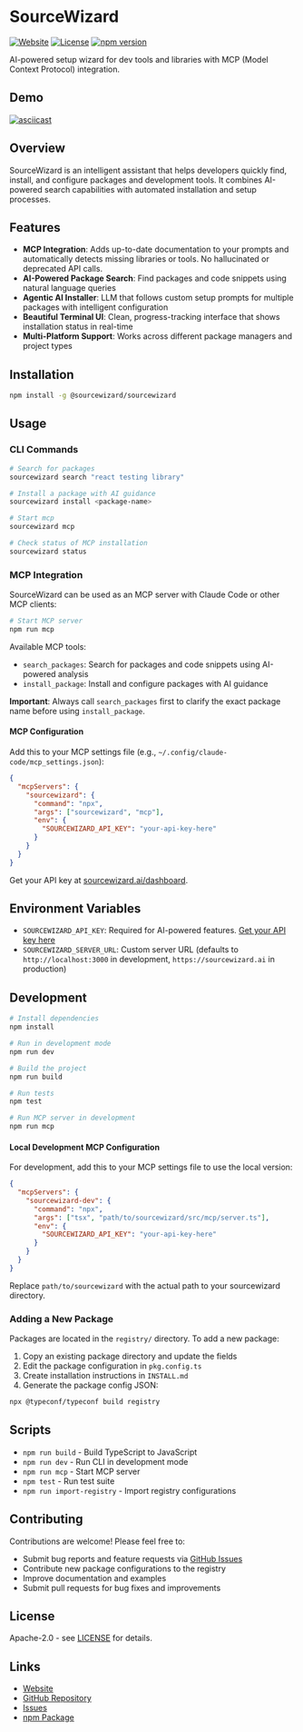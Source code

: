 # SourceWizard

[![Website](https://img.shields.io/badge/Website-sourcewizard.ai-blue)](https://sourcewizard.ai)
[![License](https://img.shields.io/badge/License-Apache%202.0-green.svg)](LICENSE)
[![npm version](https://img.shields.io/npm/v/@sourcewizard/sourcewizard)](https://www.npmjs.com/package/@sourcewizard/sourcewizard)

AI-powered setup wizard for dev tools and libraries with MCP (Model Context Protocol) integration.

## Demo

[![asciicast](https://asciinema.org/a/PxMHEwWtK6oUbvHYjjyVymfvr.svg)](https://asciinema.org/a/PxMHEwWtK6oUbvHYjjyVymfvr)

## Overview

SourceWizard is an intelligent assistant that helps developers quickly find, install, and configure packages and development tools. It combines AI-powered search capabilities with automated installation and setup processes.

## Features

- **MCP Integration**: Adds up-to-date documentation to your prompts and automatically detects missing libraries or tools. No hallucinated or deprecated API calls.
- **AI-Powered Package Search**: Find packages and code snippets using natural language queries
- **Agentic AI Installer**: LLM that follows custom setup prompts for multiple packages with intelligent configuration
- **Beautiful Terminal UI**: Clean, progress-tracking interface that shows installation status in real-time
- **Multi-Platform Support**: Works across different package managers and project types

## Installation

```bash
npm install -g @sourcewizard/sourcewizard
```

## Usage

### CLI Commands

```bash
# Search for packages
sourcewizard search "react testing library"

# Install a package with AI guidance
sourcewizard install <package-name>

# Start mcp
sourcewizard mcp

# Check status of MCP installation
sourcewizard status
```

### MCP Integration

SourceWizard can be used as an MCP server with Claude Code or other MCP clients:

```bash
# Start MCP server
npm run mcp
```

Available MCP tools:
- `search_packages`: Search for packages and code snippets using AI-powered analysis
- `install_package`: Install and configure packages with AI guidance

**Important**: Always call `search_packages` first to clarify the exact package name before using `install_package`.

#### MCP Configuration

Add this to your MCP settings file (e.g., `~/.config/claude-code/mcp_settings.json`):

```json
{
  "mcpServers": {
    "sourcewizard": {
      "command": "npx",
      "args": ["sourcewizard", "mcp"],
      "env": {
        "SOURCEWIZARD_API_KEY": "your-api-key-here"
      }
    }
  }
}
```

Get your API key at [sourcewizard.ai/dashboard](https://sourcewizard.ai/dashboard).

## Environment Variables

- `SOURCEWIZARD_API_KEY`: Required for AI-powered features. [Get your API key here](https://sourcewizard.ai/dashboard)
- `SOURCEWIZARD_SERVER_URL`: Custom server URL (defaults to `http://localhost:3000` in development, `https://sourcewizard.ai` in production)

## Development

```bash
# Install dependencies
npm install

# Run in development mode
npm run dev

# Build the project
npm run build

# Run tests
npm test

# Run MCP server in development
npm run mcp
```

#### Local Development MCP Configuration

For development, add this to your MCP settings file to use the local version:

```json
{
  "mcpServers": {
    "sourcewizard-dev": {
      "command": "npx",
      "args": ["tsx", "path/to/sourcewizard/src/mcp/server.ts"],
      "env": {
        "SOURCEWIZARD_API_KEY": "your-api-key-here"
      }
    }
  }
}
```

Replace `path/to/sourcewizard` with the actual path to your sourcewizard directory.

### Adding a New Package

Packages are located in the `registry/` directory. To add a new package:

1. Copy an existing package directory and update the fields
2. Edit the package configuration in `pkg.config.ts`
3. Create installation instructions in `INSTALL.md`
4. Generate the package config JSON:

```bash
npx @typeconf/typeconf build registry
```

## Scripts

- `npm run build` - Build TypeScript to JavaScript
- `npm run dev` - Run CLI in development mode
- `npm run mcp` - Start MCP server
- `npm test` - Run test suite
- `npm run import-registry` - Import registry configurations

## Contributing

Contributions are welcome! Please feel free to:

- Submit bug reports and feature requests via [GitHub Issues](https://github.com/sourcewizard-ai/sourcewizard/issues)
- Contribute new package configurations to the registry
- Improve documentation and examples
- Submit pull requests for bug fixes and improvements

## License

Apache-2.0 - see [LICENSE](LICENSE) for details.

## Links

- [Website](https://sourcewizard.ai)
- [GitHub Repository](https://github.com/sourcewizard-ai/sourcewizard)
- [Issues](https://github.com/sourcewizard-ai/sourcewizard/issues)
- [npm Package](https://www.npmjs.com/package/@sourcewizard/sourcewizard)
